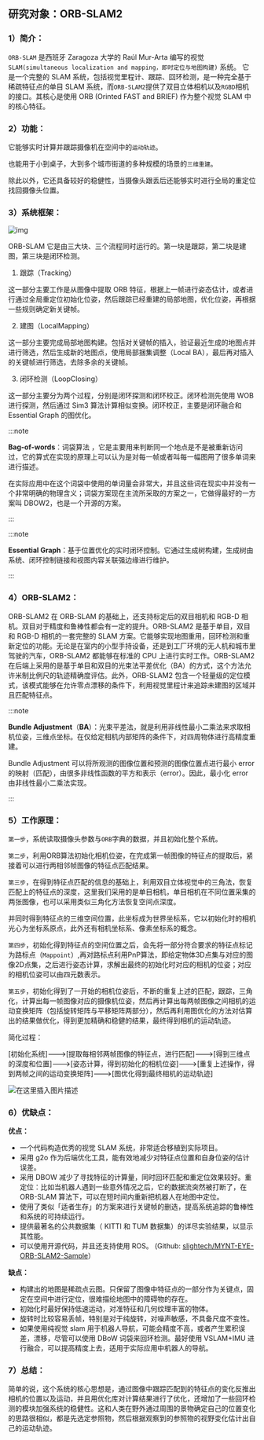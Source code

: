## 研究对象：ORB-SLAM2

### **1）简介：**

`ORB-SLAM` 是西班牙 Zaragoza 大学的 Raúl Mur-Arta 编写的视觉 `SLAM(simultaneous localization and mapping，即时定位与地图构建)` 系统。 它是一个完整的 SLAM 系统，包括视觉里程计、跟踪、回环检测，是一种完全基于稀疏特征点的单目 SLAM 系统，而`ORB-SLAM2`提供了双目立体相机以及`RGBD`相机的接口。其核心是使用 ORB (Orinted FAST and BRIEF) 作为整个视觉 SLAM 中的核心特征。



### **2）功能：**

它能够实时计算并跟踪摄像机在空间中的`运动轨迹`。

也能用于小到桌子，大到多个城市街道的多种规模的场景的`三维重建`。

除此以外，它还具备较好的稳健性，当摄像头跟丢后还能够实时进行全局的重定位找回摄像头位置。

### **3）系统框架：**

![img](https://pic3.zhimg.com/80/v2-b0b335c323b2ff6cd34024f97bbfe266_1440w.webp)

ORB-SLAM 它是由三大块、三个流程同时运行的。第一块是跟踪，第二块是建图，第三块是闭环检测。

1. 跟踪（Tracking）

这一部分主要工作是从图像中提取 ORB 特征，根据上一帧进行姿态估计，或者进行通过全局重定位初始化位姿，然后跟踪已经重建的局部地图，优化位姿，再根据一些规则确定新关键帧。

2. 建图（LocalMapping）

这一部分主要完成局部地图构建。包括对关键帧的插入，验证最近生成的地图点并进行筛选，然后生成新的地图点，使用局部捆集调整（Local BA），最后再对插入的关键帧进行筛选，去除多余的关键帧。

3. 闭环检测（LoopClosing）

这一部分主要分为两个过程，分别是闭环探测和闭环校正。闭环检测先使用 WOB 进行探测，然后通过 Sim3 算法计算相似变换。闭环校正，主要是闭环融合和 Essential Graph 的图优化。

:::note

**Bag-of-words**：词袋算法 ，它是主要用来判断同一个地点是不是被重新访问过，它的算式在实现的原理上可以认为是对每一帧或者叫每一幅图用了很多单词来进行描述。

在实际应用中在这个词袋中使用的单词量会非常大，并且这些词在现实中并没有一个非常明确的物理含义；词袋方案现在主流所采取的方案之一，它做得最好的一方案叫 DBOW2，也是一个开源的方案。

:::

:::note

**Essential Graph**：基于位置优化的实时闭环控制。它通过生成树构建，生成树由系统、闭环控制链接和视图内容关联强边缘进行维护。

:::

### **4）ORB-SLAM2：**

ORB-SLAM2 在 ORB-SLAM 的基础上，还支持标定后的双目相机和 RGB-D 相机。双目对于精度和鲁棒性都会有一定的提升。ORB-SLAM2 是基于单目，双目和 RGB-D 相机的一套完整的 SLAM 方案。它能够实现地图重用，回环检测和重新定位的功能。无论是在室内的小型手持设备，还是到工厂环境的无人机和城市里驾驶的汽车，ORB-SLAM2 都能够在标准的 CPU 上进行实时工作。ORB-SLAM2 在后端上采用的是基于单目和双目的光束法平差优化（BA）的方式，这个方法允许米制比例尺的轨迹精确度评估。此外，ORB-SLAM2 包含一个轻量级的定位模式，该模式能够在允许零点漂移的条件下，利用视觉里程计来追踪未建图的区域并且匹配特征点。

:::note

**Bundle Adjustment**（**BA**）：光束平差法，就是利用非线性最小二乘法来求取相机位姿，三维点坐标。在仅给定相机内部矩阵的条件下，对四周物体进行高精度重建。

Bundle Adjustment 可以将所观测的图像位置和预测的图像位置点进行最小 error 的映射（匹配），由很多非线性函数的平方和表示（error）。因此，最小化 error 由非线性最小二乘法实现。

:::



### **5）工作原理：**

`第一步`，系统读取摄像头参数与`ORB`字典的数据，并且初始化整个系统。

`第二步`，利用ORB算法初始化相机位姿，在完成第一帧图像的特征点的提取后，紧接着可以进行两相邻帧图像的特征点匹配结果。

`第三步`，在得到特征点匹配的信息的基础上，利用双目立体视觉中的三角法，恢复匹配上的特征点的深度，这里我们采用的是单目相机，单目相机在不同位置采集的两张图像，也可以采用类似三角化方法恢复空间点深度。

并同时得到特征点的三维空间位置，此坐标成为世界坐标系，它以初始化时的相机光心为坐标系原点，此外还有相机坐标系、像素坐标系的概念。

`第四步`，初始化得到特征点的空间位置之后，会先将一部分符合要求的特征点标记为路标点（`Mappoint`）,再对路标点利用PnP算法，即给定物体3D点集与对应的图像2D点集，之后进行姿态计算，求解出最终的初始化时对应的相机的位姿；对应的相机位姿可以由四元数表示。

`第五步`，初始化得到了一开始的相机位姿后，不断的重复上述的匹配，跟踪，三角化，计算出每一帧图像对应的摄像机位姿，然后再计算出每两帧图像之间相机的运动变换矩阵（包括旋转矩阵与平移矩阵两部分），然后再利用图优化的方法对估算出的结果做优化，得到更加精确和稳健的结果，最终得到相机的运动轨迹。

简化过程：

[初始化系统]--->[提取每相邻两帧图像的特征点，进行匹配]--->[得到三维点的深度和位置]--->[姿态计算，得到初始化的相机位姿]--->[重复上述操作，得到两帧之间的运动变换矩阵]--->[图优化得到最终相机的运动轨迹]

![在这里插入图片描述](https://img-blog.csdnimg.cn/20190718112608217.png?x-oss-process=image/watermark,type_ZmFuZ3poZW5naGVpdGk,shadow_10,text_aHR0cHM6Ly9ibG9nLmNzZG4ubmV0L3dlaXhpbl80MTY1MjgyOQ==,size_16,color_FFFFFF,t_70)

### **6）优缺点：**

**优点：**

- 一个代码构造优秀的视觉 SLAM 系统，非常适合移植到实际项目。
- 采用 g2o 作为后端优化工具，能有效地减少对特征点位置和自身位姿的估计误差。
- 采用 DBOW 减少了寻找特征的计算量，同时回环匹配和重定位效果较好。重定位：比如当机器人遇到一些意外情况之后，它的数据流突然被打断了，在 ORB-SLAM 算法下，可以在短时间内重新把机器人在地图中定位。
- 使用了类似「适者生存」的方案来进行关键帧的删选，提高系统追踪的鲁棒性和系统的可持续运行。
- 提供最著名的公共数据集（ KITTI 和 TUM 数据集）的详尽实验结果，以显示其性能。
- 可以使用开源代码，并且还支持使用 ROS。 (Github: [slightech/MYNT-EYE-ORB-SLAM2-Sample](https://link.zhihu.com/?target=https%3A//github.com/slightech/MYNT-EYE-ORB-SLAM2-Sample)）



**缺点：**

- 构建出的地图是稀疏点云图。只保留了图像中特征点的一部分作为关键点，固定在空间中进行定位，很难描绘地图中的障碍物的存在。
- 初始化时最好保持低速运动，对准特征和几何纹理丰富的物体。
- 旋转时比较容易丢帧，特别是对于纯旋转，对噪声敏感，不具备尺度不变性。
- 如果使用纯视觉 slam 用于机器人导航，可能会精度不高，或者产生累积误差，漂移，尽管可以使用 DBoW 词袋来回环检测。最好使用 VSLAM+IMU 进行融合，可以提高精度上去，适用于实际应用中机器人的导航。

### **7）总结：**

简单的说，这个系统的核心思想是，通过图像中跟踪匹配到的特征点的变化反推出相机的位置以及运动，并且用优化库对计算结果进行了优化，还增加了一些回环检测的模块加强系统的稳健性。这和人类在野外通过周围的景物确定自己的位置变化的思路很相似，都是先选定参照物，然后根据观察到的参照物的视野变化估计出自己的运动轨迹。